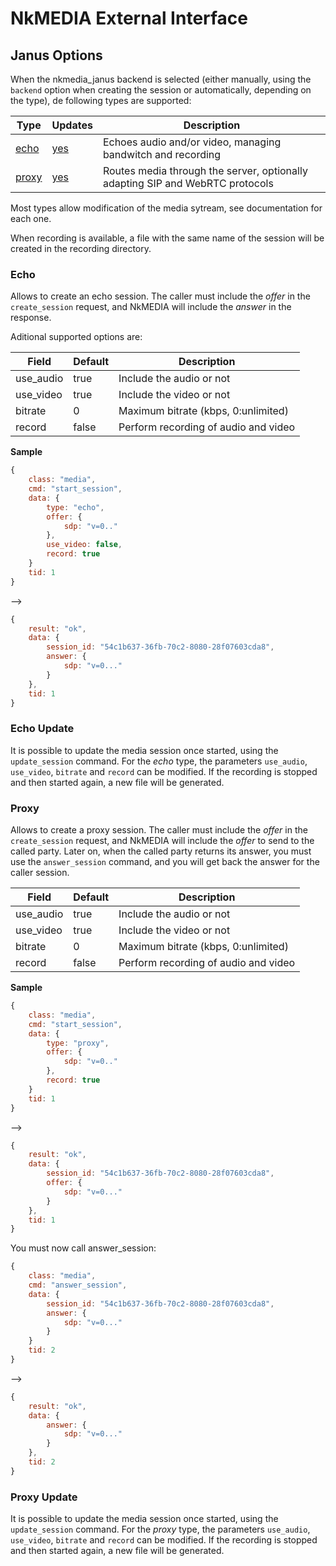 # NkMEDIA External Interface

## Janus Options

When the nkmedia_janus backend is selected (either manually, using the `backend` option when creating the session or automatically, depending on the type), de following types are supported:

Type|Updates|Description
---|---|---
[echo](#echo)|[yes](#echo-update)|Echoes audio and/or video, managing bandwitch and recording
[proxy](#proxy)|[yes](#proxy-update)|Routes media through the server, optionally adapting SIP and WebRTC protocols

Most types allow modification of the media sytream, see documentation for each one.

When recording is available, a file with the same name of the session will be created in the recording directory.


### Echo

Allows to create an echo session. The caller must include the _offer_ in the `create_session` request, and NkMEDIA will include the _answer_ in the response.

 Aditional supported options are:


Field|Default|Description
---|---|---
use_audio|true|Include the audio or not
use_video|true|Include the video or not
bitrate|0|Maximum bitrate (kbps, 0:unlimited)
record|false|Perform recording of audio and video


**Sample**

```js
{
	class: "media",
	cmd: "start_session",
	data: {
		type: "echo",
		offer: {
			sdp: "v=0.."
		},
		use_video: false,
		record: true
	}
	tid: 1
}
```
-->
```js
{
	result: "ok",
	data: {
		session_id: "54c1b637-36fb-70c2-8080-28f07603cda8",
		answer: {
			sdp: "v=0..."
		}
	},
	tid: 1
}
```

### Echo Update

It is possible to update the media session once started, using the `update_session` command. For the _echo_ type, the parameters `use_audio`, `use_video`, `bitrate` and `record` can be modified. If the recording is stopped and then started again, a new file will be generated.



### Proxy

Allows to create a proxy session. The caller must include the _offer_ in the `create_session` request, and NkMEDIA will include the _offer_ to send to the called party. Later on, when the called party returns its answer, you must use the `answer_session` command, and you will get back the answer for the caller session.


Field|Default|Description
---|---|---
use_audio|true|Include the audio or not
use_video|true|Include the video or not
bitrate|0|Maximum bitrate (kbps, 0:unlimited)
record|false|Perform recording of audio and video


**Sample**

```js
{
	class: "media",
	cmd: "start_session",
	data: {
		type: "proxy",
		offer: {
			sdp: "v=0.."
		},
		record: true
	}
	tid: 1
}
```
-->
```js
{
	result: "ok",
	data: {
		session_id: "54c1b637-36fb-70c2-8080-28f07603cda8",
		offer: {
			sdp: "v=0..."
		}
	},
	tid: 1
}
```

You must now call answer_session:

```js
{
	class: "media",
	cmd: "answer_session",
	data: {
		session_id: "54c1b637-36fb-70c2-8080-28f07603cda8",
		answer: {
			sdp: "v=0..."
		}
	}
	tid: 2
}
```
-->
```js
{
	result: "ok",
	data: {
		answer: {
			sdp: "v=0..."
		}
	},
	tid: 2
}
```

### Proxy Update

It is possible to update the media session once started, using the `update_session` command. For the _proxy_ type, the parameters `use_audio`, `use_video`, `bitrate` and `record` can be modified. If the recording is stopped and then started again, a new file will be generated.

